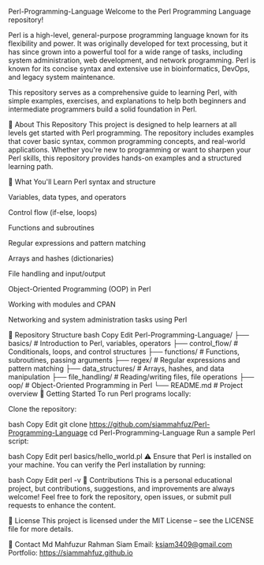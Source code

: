 Perl-Programming-Language
Welcome to the Perl Programming Language repository!

Perl is a high-level, general-purpose programming language known for its flexibility and power. It was originally developed for text processing, but it has since grown into a powerful tool for a wide range of tasks, including system administration, web development, and network programming. Perl is known for its concise syntax and extensive use in bioinformatics, DevOps, and legacy system maintenance.

This repository serves as a comprehensive guide to learning Perl, with simple examples, exercises, and explanations to help both beginners and intermediate programmers build a solid foundation in Perl.

📌 About This Repository
This project is designed to help learners at all levels get started with Perl programming. The repository includes examples that cover basic syntax, common programming concepts, and real-world applications. Whether you're new to programming or want to sharpen your Perl skills, this repository provides hands-on examples and a structured learning path.

🧠 What You'll Learn
Perl syntax and structure

Variables, data types, and operators

Control flow (if-else, loops)

Functions and subroutines

Regular expressions and pattern matching

Arrays and hashes (dictionaries)

File handling and input/output

Object-Oriented Programming (OOP) in Perl

Working with modules and CPAN

Networking and system administration tasks using Perl

📂 Repository Structure
bash
Copy
Edit
Perl-Programming-Language/
├── basics/               # Introduction to Perl, variables, operators
├── control_flow/         # Conditionals, loops, and control structures
├── functions/            # Functions, subroutines, passing arguments
├── regex/                # Regular expressions and pattern matching
├── data_structures/      # Arrays, hashes, and data manipulation
├── file_handling/        # Reading/writing files, file operations
├── oop/                  # Object-Oriented Programming in Perl
└── README.md             # Project overview
🚀 Getting Started
To run Perl programs locally:

Clone the repository:

bash
Copy
Edit
git clone https://github.com/siammahfuz/Perl-Programming-Language
cd Perl-Programming-Language
Run a sample Perl script:

bash
Copy
Edit
perl basics/hello_world.pl
⚠️ Ensure that Perl is installed on your machine. You can verify the Perl installation by running:

bash
Copy
Edit
perl -v
🙌 Contributions
This is a personal educational project, but contributions, suggestions, and improvements are always welcome! Feel free to fork the repository, open issues, or submit pull requests to enhance the content.

📄 License
This project is licensed under the MIT License – see the LICENSE file for more details.

💬 Contact
Md Mahfuzur Rahman Siam
Email: ksiam3409@gmail.com
Portfolio: https://siammahfuz.github.io
